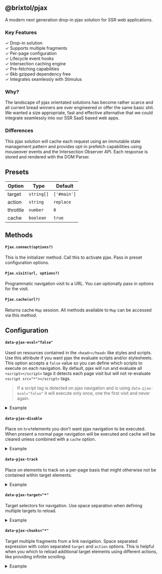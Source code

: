 ## @brixtol/pjax

A modern next generation drop-in pjax solution for SSR web applications.

### Key Features

✓ Drop-in solution<br>
✓ Supports multiple fragments<br>
✓ Per-page configuration<br>
✓ Lifecycle event hooks<br>
✓ Intersection caching engine<br>
✓ Pre-fetching capabilities<br>
✓ 6kb gzipped dependency free <br>
✓ Integrates seamlessly with Stimulus<br>

### Why?

The landscape of pjax orientated solutions has become rather scarce and all current bread winners are over engineered or offer the same basic shit. We wanted a size appropriate, fast and effective alternative that we could integrate seamlessly into our SSR SaaS based web apps.

### Differences

This pjax solution will cache each request using an immutable state management pattern and provides opt-in prefetch capabilities using mouseover events and the Intersection Observer API. Each response is stored and rendered with the DOM Parser.

## Presets

| Option   | Type       | Default     |
| -------- | ---------- | ----------- |
| target   | `string[]` | `['#main']` |
| action   | `string`   | `replace`   |
| throttle | `number`   | `0`         |
| cache    | `boolean`  | `true`      |

## Methods

#### `Pjax.connect(options?)`

This is the initializer method. Call this to activate pjax. Pass in preset configuration options.

#### `Pjax.visit(url, options?)`

Programmatic navigation visit to a URL. You can optionally pass in options for the visit.

#### `Pjax.cache(url?)`

Returns cache `Map` session. All methods available to `Map` can be accessed via this method.

## Configuration

#### `data-pjax-eval="false"`

Used on resources contained in the `<head></head>` like styles and scripts. Use this attribute if you want pjax the evaluate scripts and/or stylesheets. This option accepts a `false` value so you can define which scripts to execute on each navigation. By default, pjax will run and evaluate all `<script></script>` tags it detects each page visit but will not re-evaluate `<script src="*"></script>` tags.

> If a script tag is detected on pjax navigation and is using `data-pjax-eval="false"` it will execute only once, one the first visit and never again.

<details>
<summary>
Example
</summary>

```html
<script>
  console.log("I will run on every navigation");
</script>

<!-- script will also run once if detected on pjax navigation -->
<script data-pjax-eval="false">
  console.log("I will run on initialization only!");
</script>
```

</details>

#### `data-pjax-disable`

Place on `href`elements you don't want pjax navigation to be executed. When present a normal page navigation will be executed and cache will be cleared unless combined with a `cache` option.

<details>
<summary>
Example
</summary>

Clicking this link will clear cache and normal page navigation will be executed.

```html
<a href="*" data-pjax-disable></a>
```

Clicking this link will clear cache and normal page navigation will be executed.

```html
<a href="*" data-pjax-disable></a>
```

</details>

#### `data-pjax-track`

Place on elements to track on a per-page basis that might otherwise not be contained within target elements.

<details>
<summary>
Example
</summary>

Lets assume you are navigating from `Page 1` to `Page 2` and `#main` is your defined target. When you navigate from `Page 1` only the `#main` target will be replaced and any other dom elements will be skipped that are not contained within that target. In order for Pjax to work as efficiently as possible any elements located outside of a target/s does not exist on the initialization page it will be added a new page navigation.

###### Page 1

```html
<nav>
  <a href="/page-1">Page 1</a>
  <!-- You are currently here -->
  <a href="/page-2">Page 2</a>
</nav>

<div id="#main">
  I will be replaced, I am active on every page.
  <div></div>
</div>
```

###### Page 2

```html
<nav>
  <a href="/page-1">Page 1</a>
  <a href="/page-2">Page 2</a>
  <!-- You are now here -->
</nav>

<div id="#main">
  I will be replaced, I am active on every page.
  <div>
    <!-- This element will be appended to the dom -->
    <div data-pjax-track>
      I am outside of target and will be tracked if Pjax was initialized on Page
      1
    </div>

    <!-- This element will not be appended to the dom -->
    <div>I will not be tracked unless Pjax was initialized on Page 2</div>
  </div>
</div>
```

> If pjax was initialized on `Page 2` the tracked element pjax would have knowledge of the tracked element before navigation as reference to the element exists on initialization. In such a situation, pjax will mark the tracked element internally.

</details>

#### `data-pjax-target="*"`

Target selectors for navigation. Use space separation when defining multiple targets to reload.

<details>
<summary>
Example
</summary>

```html
<a data-pjax-target="#header #main #footer" href="*"></a>
```

</details>

#### `data-pjax-chunks="*"`

Target multiple fragments from a link navigation. Space separated expression with colon separated `target` and `action` options. This is helpful when you which to reload additional target elements using different actions, like providing infinite scrolling.

<details>
<summary>
Example
</summary>

```html
<!-- This will replace the #header element and append to #products element -->

<a
  data-pjax-chunks="#header:replace #products:append"
  href="/products?page=2"
></a>
```

#### `data-pjax-action="*"`

The navigation action to execute on navigation. Accepts `replace`, `append` or `prepend`. When multiple target selectors are defined, space separate actions in accordance with target order.

<details>
<summary>
Example
</summary>

```html
<a data-pjax-action="replace" href="*"></a>
```

</details>

#### `data-pjax-prefetch="*"`

Prefetch option to execute for each link. Accepts either `intersect` or `hover` value. When `intersect` is provided a request will be dispatched and cached on visibility.

> On mobile devices the `hover` value will execute on a `touch` event

<details>
<summary>
Example
</summary>

```html
<a data-pjax-prefetch="intersect" href="*"></a>
```

</details>

#### `data-pjax-position="*"`

Scroll position of the next navigation. Space separated expression with colon separated prop and value.

<details>
<summary>
Example
</summary>

```html
<!-- This next navigation will load at 1000px from top of page  -->

<a data-pjax-position="y:1000 x:0" href="*"></a>
```

</details>

#### `data-pjax-cache="*"`

Controls the caching engine for the link navigation. Accepts `false`, `reset` or `save` value. Passing in `false` will execute a pjax visit that will not be saved to cache and if the link exists in cache it will be removed. When passing `reset` the cache record will be removed, a new pjax visit will be executed and the result saved to cache. The `save` option will save temporarily save the current cached session to local or session storage (depending on your configuration presets) and will be removed on your next navigation visit.

> The `save` option should be avoided unless you are executing a full page reload and wish to store your cached pages in order to prevent new requests being executed. If your cache exceeds 3mb in size cache records will be removed start from earliest point on of entry. Use `save` in conjunction with the `data-pjax-disable` option, else do your upmost to avoid it.

<details>
<summary>
Example
</summary>

```html
<a data-pjax-cache="false" href="*"></a>
```

</details>

#### `data-pjax-throttle="*"`

Navigation can be very fast when there is a cached record available in the browsing session. Each link click with cache is instantaneous and thus there might be some cases where you might like to throttle each navigation.

<details>
<summary>
Example
</summary>

```html
<!-- the navigation will load over a 500ms time frame -->
<a data-pjax-throttle="500" href="*"></a>
```

</details>

## Events

Each events can accessed via `document`and allows you to hook into each lifecycle.

#### `pjax:click`

Fires when when a link has been clicked. You can cancel the pjax navigation with `preventDefault()`.

#### `pjax:request`

Fires after a request has been made. You can access the parsed response document via `target`and made adjustments where necessary.

#### `pjax:cache`

Fires on pre-fetches after caching a response. If you are leveraging `intersect` it will fire for each request encountered.

#### `pjax:render`

Fires before rendering document targets in the dom. When you are replacing multiple targets, it will fire for each replacement. If you are using a SPA framework like [Mithril](#)

#### `pjax:load`

Fires on initialization and on each page navigation. Treat this event as you would the `DOMContentLoaded` event.

### Acknowledgements

This project owes its creation and some of the source code to the maintainers and developers who provide related pjax solutions within the nexus.

- [brcontainer/pjax.js](#)
- [hotwired/turbo](#)
- [defunkt/jquery-pjax](#)
- [youtube/spfjs](#)

### Licence

[MIT](#)
